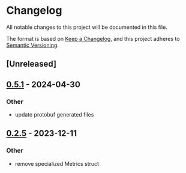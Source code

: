 # Changelog
All notable changes to this project will be documented in this file.

The format is based on [Keep a Changelog](https://keepachangelog.com/en/1.0.0/),
and this project adheres to [Semantic Versioning](https://semver.org/spec/v2.0.0.html).

## [Unreleased]

## [0.5.1](https://github.com/oscartbeaumont/devtools/compare/devtools-wire-format-v0.5.0...devtools-wire-format-v0.5.1) - 2024-04-30

### Other
- update protobuf generated files

## [0.2.5](https://github.com/crabnebula-dev/devtools/compare/devtools-wire-format-v0.2.4...devtools-wire-format-v0.2.5) - 2023-12-11

### Other
- remove specialized Metrics struct
